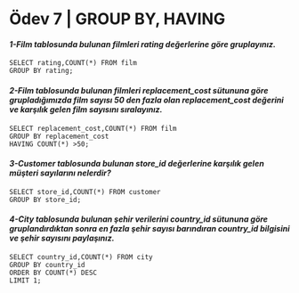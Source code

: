 # Ödev 7 | GROUP BY, HAVING
#### *1-Film tablosunda bulunan filmleri rating değerlerine göre gruplayınız.*
```
SELECT rating,COUNT(*) FROM film
GROUP BY rating;
```
#### *2-Film tablosunda bulunan filmleri replacement_cost sütununa göre grupladığımızda film sayısı 50 den fazla olan replacement_cost değerini ve karşılık gelen film sayısını sıralayınız.*
```
SELECT replacement_cost,COUNT(*) FROM film
GROUP BY replacement_cost
HAVING COUNT(*) >50;
```
#### *3-Customer tablosunda bulunan store_id değerlerine karşılık gelen müşteri sayılarını nelerdir?*
```
SELECT store_id,COUNT(*) FROM customer
GROUP BY store_id;
```
#### *4-City tablosunda bulunan şehir verilerini country_id sütununa göre gruplandırdıktan sonra en fazla şehir sayısı barındıran country_id bilgisini ve şehir sayısını paylaşınız.*
```
SELECT country_id,COUNT(*) FROM city
GROUP BY country_id
ORDER BY COUNT(*) DESC
LIMIT 1;
```
